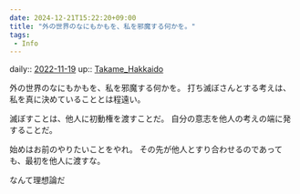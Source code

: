 ```yaml
---
date: 2024-12-21T15:22:20+09:00
title: "外の世界のなにもかもを、私を邪魔する何かを。"
tags:
 - Info
---
```


daily:: [2022-11-19](Daily_Note/2022-11-19.md)
up:: [Takame_Hakkaido](../Bar/Novel/Nacaria/Takame_Hakkaido.md)

外の世界のなにもかもを、私を邪魔する何かを。
打ち滅ぼさんとする考えは、私を真に決めていることとは程遠い。

滅ぼすことは、他人に初動権を渡すことだ。
自分の意志を他人の考えの端に発することだ。

始めはお前のやりたいことをやれ。
その先が他人とすり合わせるのであっても、最初を他人に渡すな。


なんて理想論だ